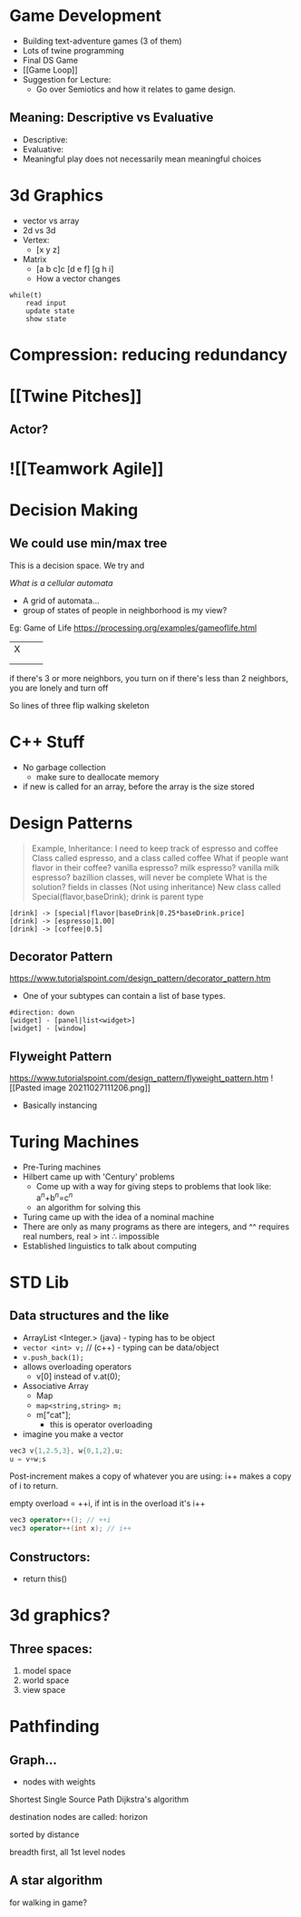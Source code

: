 # Game Development
* Building text-adventure games (3 of them)
* Lots of twine programming
* Final DS Game
* [[Game Loop]]
* Suggestion for Lecture:
	* Go over Semiotics and how it relates to game design. 


## Meaning: Descriptive vs Evaluative 
* Descriptive: 
* Evaluative:
* Meaningful play does not necessarily mean meaningful choices

# 3d Graphics
* vector vs array
* 2d vs 3d
* Vertex:
	* [x y z]
* Matrix
	* [a b c]c
	   [d e f]
	   [g h i]
	* How a vector changes

```
while(t) 
    read input
	update state
	show state
```

# Compression: reducing redundancy

# [[Twine Pitches]]

## Actor?

# ![[Teamwork Agile]]

# Decision Making
## We could use min/max tree
This is a decision space. We try and 

*What is a cellular automata*
* A grid of automata...
* group of states of people in neighborhood is my view?

Eg: Game of Life 
https://processing.org/examples/gameoflife.html

|     |     |     |
| --- | --- | --- |
| X   |     |     |
|     |     |     |
|     |     |     |

if there's 3 or more neighbors, you turn on
if there's less than 2 neighbors, you are lonely and turn off

So lines of three flip
walking skeleton

# C++ Stuff
* No garbage collection
	* make sure to deallocate memory
* if new is called for an array, before the array is the size stored


# Design Patterns
> Example, Inheritance:
> I need to keep track of espresso and coffee
> Class called espresso, and a class called coffee
> What if people want flavor in their coffee?
> vanilla espresso? milk espresso? vanilla milk espresso?
> bazillion classes, will never be complete
> What is the solution? fields in classes (Not using inheritance)
> New class called Special(flavor,baseDrink);
> drink is parent type

```nomnoml
[drink] -> [special|flavor|baseDrink|0.25*baseDrink.price]
[drink] -> [espresso|1.00]
[drink] -> [coffee|0.5]
```
## Decorator Pattern
https://www.tutorialspoint.com/design_pattern/decorator_pattern.htm
* One of your subtypes can contain a list of base types. 

```nomnoml
#direction: down
[widget] - [panel|list<widget>]
[widget] - [window]
```

## Flyweight Pattern
https://www.tutorialspoint.com/design_pattern/flyweight_pattern.htm
![[Pasted image 20211027111206.png]]
* Basically instancing

# Turing Machines
* Pre-Turing machines
* Hilbert came up with 'Century' problems
	* Come up with a way for giving steps to problems that look like: a$^n$+b$^n$=c$^n$
	* an algorithm for solving this
* Turing came up with the idea of a nominal machine
* There are only as many programs as there are integers, and ^^ requires real numbers, real > int $\therefore$ impossible
* Established linguistics to talk about computing

# STD Lib
## Data structures and the like
* ArrayList <Integer.> (java) - typing has to be object
* `vector <int> v;` // (c++) - typing can be data/object
* `v.push_back(1);`
* allows overloading operators
	* v[0] instead of v.at(0);
* Associative Array
	* Map
	* `map<string,string> m;`
	* m["cat"];
		* this is operator overloading
* imagine you make a vector

```c++
vec3 v{1,2.5,3}, w{0,1,2},u;
u = v+w;s
```
	
Post-increment makes a copy of whatever you are using:
i++ makes a copy of i to return. 

empty overload = ++i, if int is in the overload it's i++
```c++
vec3 operator++(); // ++i
vec3 operator++(int x); // i++
```

## Constructors:
* return this()

# 3d graphics?
## Three spaces:
1. model space
2. world space
3. view space


# Pathfinding
## Graph...
* nodes with weights

Shortest Single Source Path
Dijkstra's algorithm

destination nodes are called: horizon

sorted by distance

breadth first, all 1st level nodes

## A star algorithm
for walking in game?





